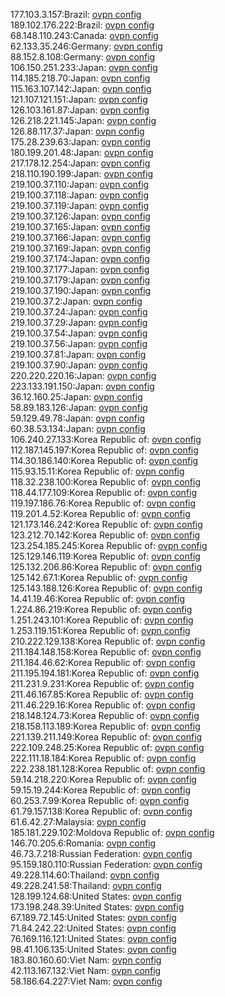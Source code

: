 177.103.3.157:Brazil: [ovpn config](vpn/177_103_3_157.ovpn)  
189.102.176.222:Brazil: [ovpn config](vpn/189_102_176_222.ovpn)  
68.148.110.243:Canada: [ovpn config](vpn/68_148_110_243.ovpn)  
62.133.35.246:Germany: [ovpn config](vpn/62_133_35_246.ovpn)  
88.152.8.108:Germany: [ovpn config](vpn/88_152_8_108.ovpn)  
106.150.251.233:Japan: [ovpn config](vpn/106_150_251_233.ovpn)  
114.185.218.70:Japan: [ovpn config](vpn/114_185_218_70.ovpn)  
115.163.107.142:Japan: [ovpn config](vpn/115_163_107_142.ovpn)  
121.107.121.151:Japan: [ovpn config](vpn/121_107_121_151.ovpn)  
126.103.161.87:Japan: [ovpn config](vpn/126_103_161_87.ovpn)  
126.218.221.145:Japan: [ovpn config](vpn/126_218_221_145.ovpn)  
126.88.117.37:Japan: [ovpn config](vpn/126_88_117_37.ovpn)  
175.28.239.63:Japan: [ovpn config](vpn/175_28_239_63.ovpn)  
180.199.201.48:Japan: [ovpn config](vpn/180_199_201_48.ovpn)  
217.178.12.254:Japan: [ovpn config](vpn/217_178_12_254.ovpn)  
218.110.190.199:Japan: [ovpn config](vpn/218_110_190_199.ovpn)  
219.100.37.110:Japan: [ovpn config](vpn/219_100_37_110.ovpn)  
219.100.37.118:Japan: [ovpn config](vpn/219_100_37_118.ovpn)  
219.100.37.119:Japan: [ovpn config](vpn/219_100_37_119.ovpn)  
219.100.37.126:Japan: [ovpn config](vpn/219_100_37_126.ovpn)  
219.100.37.165:Japan: [ovpn config](vpn/219_100_37_165.ovpn)  
219.100.37.166:Japan: [ovpn config](vpn/219_100_37_166.ovpn)  
219.100.37.169:Japan: [ovpn config](vpn/219_100_37_169.ovpn)  
219.100.37.174:Japan: [ovpn config](vpn/219_100_37_174.ovpn)  
219.100.37.177:Japan: [ovpn config](vpn/219_100_37_177.ovpn)  
219.100.37.179:Japan: [ovpn config](vpn/219_100_37_179.ovpn)  
219.100.37.190:Japan: [ovpn config](vpn/219_100_37_190.ovpn)  
219.100.37.2:Japan: [ovpn config](vpn/219_100_37_2.ovpn)  
219.100.37.24:Japan: [ovpn config](vpn/219_100_37_24.ovpn)  
219.100.37.29:Japan: [ovpn config](vpn/219_100_37_29.ovpn)  
219.100.37.54:Japan: [ovpn config](vpn/219_100_37_54.ovpn)  
219.100.37.56:Japan: [ovpn config](vpn/219_100_37_56.ovpn)  
219.100.37.81:Japan: [ovpn config](vpn/219_100_37_81.ovpn)  
219.100.37.90:Japan: [ovpn config](vpn/219_100_37_90.ovpn)  
220.220.220.16:Japan: [ovpn config](vpn/220_220_220_16.ovpn)  
223.133.191.150:Japan: [ovpn config](vpn/223_133_191_150.ovpn)  
36.12.160.25:Japan: [ovpn config](vpn/36_12_160_25.ovpn)  
58.89.183.126:Japan: [ovpn config](vpn/58_89_183_126.ovpn)  
59.129.49.78:Japan: [ovpn config](vpn/59_129_49_78.ovpn)  
60.38.53.134:Japan: [ovpn config](vpn/60_38_53_134.ovpn)  
106.240.27.133:Korea Republic of: [ovpn config](vpn/106_240_27_133.ovpn)  
112.187.145.197:Korea Republic of: [ovpn config](vpn/112_187_145_197.ovpn)  
114.30.186.140:Korea Republic of: [ovpn config](vpn/114_30_186_140.ovpn)  
115.93.15.11:Korea Republic of: [ovpn config](vpn/115_93_15_11.ovpn)  
118.32.238.100:Korea Republic of: [ovpn config](vpn/118_32_238_100.ovpn)  
118.44.177.109:Korea Republic of: [ovpn config](vpn/118_44_177_109.ovpn)  
119.197.186.76:Korea Republic of: [ovpn config](vpn/119_197_186_76.ovpn)  
119.201.4.52:Korea Republic of: [ovpn config](vpn/119_201_4_52.ovpn)  
121.173.146.242:Korea Republic of: [ovpn config](vpn/121_173_146_242.ovpn)  
123.212.70.142:Korea Republic of: [ovpn config](vpn/123_212_70_142.ovpn)  
123.254.185.245:Korea Republic of: [ovpn config](vpn/123_254_185_245.ovpn)  
125.129.146.119:Korea Republic of: [ovpn config](vpn/125_129_146_119.ovpn)  
125.132.206.86:Korea Republic of: [ovpn config](vpn/125_132_206_86.ovpn)  
125.142.67.1:Korea Republic of: [ovpn config](vpn/125_142_67_1.ovpn)  
125.143.188.126:Korea Republic of: [ovpn config](vpn/125_143_188_126.ovpn)  
14.41.19.46:Korea Republic of: [ovpn config](vpn/14_41_19_46.ovpn)  
1.224.86.219:Korea Republic of: [ovpn config](vpn/1_224_86_219.ovpn)  
1.251.243.101:Korea Republic of: [ovpn config](vpn/1_251_243_101.ovpn)  
1.253.119.151:Korea Republic of: [ovpn config](vpn/1_253_119_151.ovpn)  
210.222.129.138:Korea Republic of: [ovpn config](vpn/210_222_129_138.ovpn)  
211.184.148.158:Korea Republic of: [ovpn config](vpn/211_184_148_158.ovpn)  
211.184.46.62:Korea Republic of: [ovpn config](vpn/211_184_46_62.ovpn)  
211.195.194.181:Korea Republic of: [ovpn config](vpn/211_195_194_181.ovpn)  
211.231.9.231:Korea Republic of: [ovpn config](vpn/211_231_9_231.ovpn)  
211.46.167.85:Korea Republic of: [ovpn config](vpn/211_46_167_85.ovpn)  
211.46.229.16:Korea Republic of: [ovpn config](vpn/211_46_229_16.ovpn)  
218.148.124.73:Korea Republic of: [ovpn config](vpn/218_148_124_73.ovpn)  
218.158.113.189:Korea Republic of: [ovpn config](vpn/218_158_113_189.ovpn)  
221.139.211.149:Korea Republic of: [ovpn config](vpn/221_139_211_149.ovpn)  
222.109.248.25:Korea Republic of: [ovpn config](vpn/222_109_248_25.ovpn)  
222.111.18.184:Korea Republic of: [ovpn config](vpn/222_111_18_184.ovpn)  
222.238.181.128:Korea Republic of: [ovpn config](vpn/222_238_181_128.ovpn)  
59.14.218.220:Korea Republic of: [ovpn config](vpn/59_14_218_220.ovpn)  
59.15.19.244:Korea Republic of: [ovpn config](vpn/59_15_19_244.ovpn)  
60.253.7.99:Korea Republic of: [ovpn config](vpn/60_253_7_99.ovpn)  
61.79.157.138:Korea Republic of: [ovpn config](vpn/61_79_157_138.ovpn)  
61.6.42.27:Malaysia: [ovpn config](vpn/61_6_42_27.ovpn)  
185.181.229.102:Moldova Republic of: [ovpn config](vpn/185_181_229_102.ovpn)  
146.70.205.6:Romania: [ovpn config](vpn/146_70_205_6.ovpn)  
46.73.7.218:Russian Federation: [ovpn config](vpn/46_73_7_218.ovpn)  
95.159.180.110:Russian Federation: [ovpn config](vpn/95_159_180_110.ovpn)  
49.228.114.60:Thailand: [ovpn config](vpn/49_228_114_60.ovpn)  
49.228.241.58:Thailand: [ovpn config](vpn/49_228_241_58.ovpn)  
128.199.124.68:United States: [ovpn config](vpn/128_199_124_68.ovpn)  
173.198.248.39:United States: [ovpn config](vpn/173_198_248_39.ovpn)  
67.189.72.145:United States: [ovpn config](vpn/67_189_72_145.ovpn)  
71.84.242.22:United States: [ovpn config](vpn/71_84_242_22.ovpn)  
76.169.116.121:United States: [ovpn config](vpn/76_169_116_121.ovpn)  
98.41.106.135:United States: [ovpn config](vpn/98_41_106_135.ovpn)  
183.80.160.60:Viet Nam: [ovpn config](vpn/183_80_160_60.ovpn)  
42.113.167.132:Viet Nam: [ovpn config](vpn/42_113_167_132.ovpn)  
58.186.64.227:Viet Nam: [ovpn config](vpn/58_186_64_227.ovpn)  

